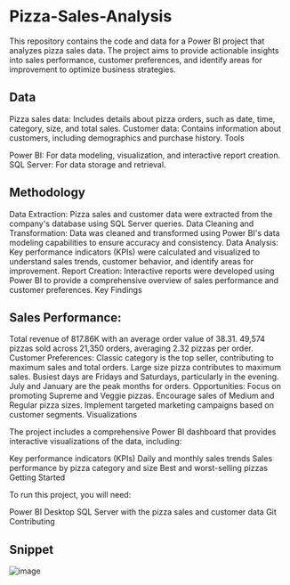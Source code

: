 # Pizza-Sales-Analysis
This repository contains the code and data for a Power BI project that analyzes pizza sales data. The project aims to provide actionable insights into sales performance, customer preferences, and identify areas for improvement to optimize business strategies.

## Data

Pizza sales data: Includes details about pizza orders, such as date, time, category, size, and total sales.
Customer data: Contains information about customers, including demographics and purchase history.
Tools

Power BI: For data modeling, visualization, and interactive report creation.
SQL Server: For data storage and retrieval.

## Methodology
Data Extraction: Pizza sales and customer data were extracted from the company's database using SQL Server queries.
Data Cleaning and Transformation: Data was cleaned and transformed using Power BI's data modeling capabilities to ensure accuracy and consistency.
Data Analysis: Key performance indicators (KPIs) were calculated and visualized to understand sales trends, customer behavior, and identify areas for improvement.
Report Creation: Interactive reports were developed using Power BI to provide a comprehensive overview of sales performance and customer preferences.
Key Findings

## Sales Performance:
Total revenue of 817.86K with an average order value of 38.31.
49,574 pizzas sold across 21,350 orders, averaging 2.32 pizzas per order.
Customer Preferences:
Classic category is the top seller, contributing to maximum sales and total orders.
Large size pizza contributes to maximum sales.
Busiest days are Fridays and Saturdays, particularly in the evening.
July and January are the peak months for orders.
Opportunities:
Focus on promoting Supreme and Veggie pizzas.
Encourage sales of Medium and Regular pizza sizes.
Implement targeted marketing campaigns based on customer segments.
Visualizations

The project includes a comprehensive Power BI dashboard that provides interactive visualizations of the data, including:

Key performance indicators (KPIs)
Daily and monthly sales trends
Sales performance by pizza category and size
Best and worst-selling pizzas
Getting Started

To run this project, you will need:

Power BI Desktop
SQL Server with the pizza sales and customer data
Git
Contributing

## Snippet
![image](https://github.com/user-attachments/assets/c1323204-53eb-4491-ae69-d0b3ed3c4a56)















